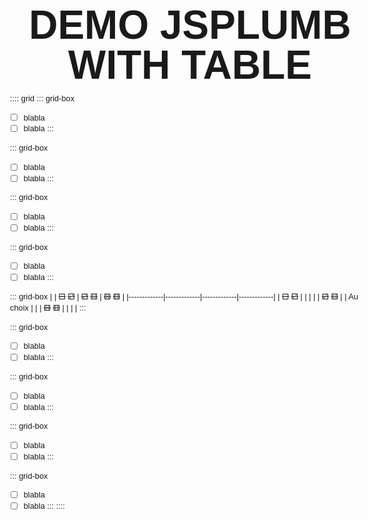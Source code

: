 <!-- Generate HTML with md2html -->
# Demo JSPlumb with table

:::: grid
::: grid-box
- [ ] blabla
- [ ] blabla
:::

::: grid-box
- [ ] blabla
- [ ] blabla
:::

::: grid-box
- [ ] blabla
- [ ] blabla
:::

::: grid-box
- [ ] blabla
- [ ] blabla
:::

::: grid-box
|             | ~~⚀~~ ~~⚁~~ | ~~⚂~~ ~~⚃~~ | ~~⚄~~ ~~⚅~~ |
|-------------|-------------|-------------|-------------|
| ~~⚀~~ ~~⚁~~ |             |             |             |
| ~~⚂~~ ~~⚃~~ |             | Au choix    |             |
| ~~⚄~~ ~~⚅~~ |             |             |             |
:::

::: grid-box
- [ ] blabla
- [ ] blabla
:::

::: grid-box
- [ ] blabla
- [ ] blabla
:::

::: grid-box
- [ ] blabla
- [ ] blabla
:::

::: grid-box
- [ ] blabla
- [ ] blabla
:::
::::

<style type="text/css">
body {
  max-width: 36rem;
  margin: 0 auto;
  padding: 4rem;
  font-family: Calibri,Arial,sans-serif;
  font-size: .8rem;
  line-height: 1.4;
}
h1 {
  text-transform: uppercase;
  font-size: 4rem;
  text-align: center;
  line-height: 1;
  margin: 0;
}
s { text-decoration: none; font-size: 1.2rem; line-height: .8; vertical-align: bottom; }
table {
  border-spacing: 0;
  border-collapse: collapse;
  border-style: hidden; /* supprime les bordures autour du tableau */
  margin: 0 auto;
  page-break-inside: avoid;
}
th, td {
  padding: 0;
  border: 1px solid black;
}

.grid {
  display: flex;
  flex-wrap: wrap;
  position: relative; /* pour JSPlumb */
}
.grid table, .grid thead, .grid tbody { width: 100%; }
.grid th:first-child, .grid td {
  width: 25%;
  height: 0;
  padding-bottom: 25%; /* pour forcer un ratio carré */
}
.grid th, .grid td:first-child, .grid tr:nth-child(2) td:nth-of-type(3) { padding-bottom: 0; }
.grid-box {
  flex: 1 0 33%;
  display: flex;
  align-items: center;
  justify-content: center;
}
.grid-box > * {
  list-style: none;
  padding-inline-start: 0;
}
</style>

<link rel="stylesheet" type="text/css" href="https://cdnjs.cloudflare.com/ajax/libs/jsPlumb/2.9.2/css/jsplumbtoolkit-defaults.css">
<script src="https://cdnjs.cloudflare.com/ajax/libs/jsPlumb/2.9.2/js/jsplumb.js"></script>
<script>
jsPlumb.ready(function() {
    jsPlumb.setContainer(document.querySelector('.grid'));
    var paintStyle = { stroke:'#456' };
    var endpointStyle = { radius: 5, fill: '#456' };
    jsPlumb.connect({
        source: document.querySelector('.grid .grid-box:nth-of-type(1) > *'),
        target: document.querySelector('.grid tr:nth-child(1) td:nth-child(2)'),
        connector: 'Straight', paintStyle: paintStyle,
        anchors: ['Bottom', 'Center'],
        endpoints: ['Blank', 'Dot'], endpointStyle: endpointStyle,
    });
    jsPlumb.connect({
        source: document.querySelector('.grid .grid-box:nth-of-type(2) > *'),
        target: document.querySelector('.grid tr:nth-child(1) td:nth-of-type(3)'),
        connector: 'Straight', paintStyle: paintStyle,
        anchors: ['Bottom', 'Center'],
        endpoints: ['Blank', 'Dot'], endpointStyle: endpointStyle,
    });
    jsPlumb.connect({
        source: document.querySelector('.grid .grid-box:nth-of-type(3) > *'),
        target: document.querySelector('.grid tr:nth-child(1) td:nth-of-type(4)'),
        connector: 'Straight', paintStyle: paintStyle,
        anchors: ['Bottom', 'Center'],
        endpoints: ['Blank', 'Dot'], endpointStyle: endpointStyle,
    });
    jsPlumb.connect({
        source: document.querySelector('.grid .grid-box:nth-of-type(4) > *'),
        target: document.querySelector('.grid tr:nth-child(2) td:nth-of-type(2)'),
        connector: 'Straight', paintStyle: paintStyle,
        anchors: ['Right', 'Center'],
        endpoints: ['Blank', 'Dot'], endpointStyle: endpointStyle,
    });
    jsPlumb.connect({
        source: document.querySelector('.grid .grid-box:nth-of-type(6) > *'),
        target: document.querySelector('.grid tr:nth-child(2) td:nth-of-type(4)'),
        connector: 'Straight', paintStyle: paintStyle,
        anchors: ['Left', 'Center'],
        endpoints: ['Blank', 'Dot'], endpointStyle: endpointStyle,
    });
    jsPlumb.connect({
        source: document.querySelector('.grid .grid-box:nth-of-type(7) > *'),
        target: document.querySelector('.grid tr:nth-child(3) td:nth-of-type(2)'),
        connector: 'Straight', paintStyle: paintStyle,
        anchors: ['Top', 'Center'],
        endpoints: ['Blank', 'Dot'], endpointStyle: endpointStyle,
    });
    jsPlumb.connect({
        source: document.querySelector('.grid .grid-box:nth-of-type(8) > *'),
        target: document.querySelector('.grid tr:nth-child(3) td:nth-of-type(3)'),
        connector: 'Straight', paintStyle: paintStyle,
        anchors: ['Top', 'Center'],
        endpoints: ['Blank', 'Dot'], endpointStyle: endpointStyle,
    });
    jsPlumb.connect({
        source: document.querySelector('.grid .grid-box:nth-of-type(9) > *'),
        target: document.querySelector('.grid tr:nth-child(3) td:nth-of-type(4)'),
        connector: 'Straight', paintStyle: paintStyle,
        anchors: ['Top', 'Center'],
        endpoints: ['Blank', 'Dot'], endpointStyle: endpointStyle,
    });
});
</script>

